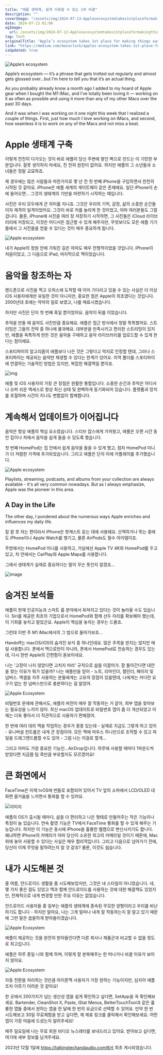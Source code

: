 ```yaml
---
title: "애플 생태계, 쉽게 사용할 수 있는 1위 비결"
description: ""
coverImage: "/assets/img/2024-07-13-Applesecosystemtakes1stplaceformakingthingseasy_0.png"
date: 2024-07-13 01:00
ogImage: 
  url: /assets/img/2024-07-13-Applesecosystemtakes1stplaceformakingthingseasy_0.png
tag: Tech
originalTitle: "Apple’s ecosystem takes 1st place for making things easy"
link: "https://medium.com/macoclock/apples-ecosystem-takes-1st-place-for-making-things-easy-eb329ed3050a"
isUpdated: true
---
```






![Apple’s ecosystem](/assets/img/2024-07-13-Applesecosystemtakes1stplaceformakingthingseasy_0.png)

Apple’s ecosystem — it’s a phrase that gets trotted out regularly and almost gets glossed over…but I’m here to tell you that it’s an actual thing.

As you probably already know a month ago I added to my hoard of Apple gear when I bought the M1 iMac, and I’ve totally been loving it — working on it as often as possible and using it more than any of my other Macs over the past 30 days.

And it was when I was working on it one night this week that I realized a couple of things. First, just how much I love working on iMacs, and second, how seamless it is to work on any of the Macs and not miss a beat.

<div class="content-ad"></div>

# Apple 생태계 구축

이렇게 천천히 다가오는 것이 바로 애플이 당신 주변에 쌓인 벽으로 만드는 이 기민한 부분입니다. 잘못 생각하지 마세요, 전 전혀 원한이 없어요. 하지만 애플의 그 소년들과 소녀들은 정말 교묘하죠.

제 경우에는 많은 사람들과 마찬가지로 몇 년 전 첫 번째 iPhone을 구입하면서 천천히 시작된 것 같아요. iPhone은 애플 세계의 게이트웨이 같은 존재에요. 일단 iPhone이 손에 들어오면… 그것이 생태계의 기반을 마련하기 시작하는 때입니다.

사진은 우리 모두에게 큰 의미를 지니죠. 그것은 우리의 기억, 감정, 삶의 소중한 순간들이자 제격의 일격이었어요. 그것이 바로 저를 놀라게 한 것이었고, 아마 여러분들도 그럴 겁니다. 물론, iPhone에 사진을 여러 장 저장하기 시작하면, 그 사진들은 iCloud 라이브러리에 저장되고, 이것은 어디서든 접근할 수 있게 해주지만, 무엇보다도 모든 애플 기기들에서 그 사진들을 얻을 수 있다는 것이 매우 중요하게 됩니다.

<div class="content-ad"></div>

![Apple ecosystem](/assets/img/2024-07-13-Applesecosystemtakes1stplaceformakingthingseasy_1.png)

내가 Apple의 정원 안에 가둬진 길은 아마도 매우 전형적이었을 것입니다. iPhone이 처음이었고, 그 다음으로 iPad, 마지막으로 맥이었습니다.

# 음악을 창조하는 자

핸드폰으로 사진을 찍고 오피스에 도착할 때 이미 기다리고 있을 수 있는 사실은 더 이상 iOS 사용자에게만 유일한 것이 아니지만, 중요한 점은 Apple이 최초였다는 것입니다. 2000년대 초에는 악마의 일로 보였고, 나를 매료시켰습니다.

<div class="content-ad"></div>

하지만 사진은 단지 첫 번째 훅일 뿐이었어요. 음악이 뒤를 이었습니다.

추억을 만들 때 음악도 사진만큼 중요해요. 애플은 접근 방식에서 정말 똑똑했어요. 스트리밍은 그들의 전략 중 하나에 불과해요. 대부분을 만족시키고 편리한 스트리밍이 있지만, 애플을 독특하게 만든 것은 음악을 구매하고 음악 라이브러리를 업로드할 수 있게 한다는 점이에요.

스포티파이의 알고리즘이 애플보다 나은 것은 그렇다고 억지로 인정할 텐데, 그러나 스포티파이는 제공되는 음악만 재생할 수 있다는 한계가 있어요. 지역 폴더를 스포티파이에 연결하는 기술적인 방법은 있지만, 복잡한 해결책일 뿐이죠.

![img](/assets/img/2024-07-13-Applesecosystemtakes1stplaceformakingthingseasy_2.png)

<div class="content-ad"></div>

애플 및 iOS 사용자의 가장 큰 장점은 원활한 통합입니다. 소중한 순간과 추억은 어디서나 슈퍼 쉬운 액세스로 항상 최신 상태 및 완벽하게 동기화되어 있습니다. 플랫폼과 장치를 초월하며 시간이 지나도 변함없이 함께합니다.

# 계속해서 업데이트가 이어집니다

음악은 항상 애플의 핵심 요소였습니다. 스티브 잡스에게 가까웠고, 애플은 오랜 시간 동안 집이나 차에서 음악을 쉽게 들을 수 있도록 했습니다.

첫 번째 HomePod는 집 안에서 쉽게 음악을 들을 수 있게 했고, 점차 HomePod 미니가 더 저렴한 가격에 추가되었습니다. 그리고 애플은 단지 이에 카플레이를 추가했습니다.

<div class="content-ad"></div>

![Apple ecosystem](/assets/img/2024-07-13-Applesecosystemtakes1stplaceformakingthingseasy_3.png)

Playlists, streaming, podcasts, and albums from your collection are always available - it's all very common nowadays. But as I always emphasize, Apple was the pioneer in this area.

## A Day in the Life

The other day, I pondered about the numerous ways Apple enriches and influences my daily life.

<div class="content-ad"></div>

잠 잘 못 자는 편이라서 iPhone은 팟캐스트 듣는 데에 사용돼요. 산책하거나 뛰는 중에도 iPhone이나 Apple Watch를 챙기고, 물론 AirPods도 필수 아이템이죠.

주방에서는 HomePod 미니를 사용하고, 거실에선 Apple TV 4K와 HomePod를 두고 있고, 차 안에서는 CarPlay와 Apple Maps를 사용합니다. 

그래서 생태계가 실제로 중요하다는 말이 무슨 뜻인지 알겠죠… 

![image](/assets/img/2024-07-13-Applesecosystemtakes1stplaceformakingthingseasy_4.png)

<div class="content-ad"></div>

# 숨겨진 보석들

애플이 현재 인공지능과 스마트 홈 분야에서 뒤쳐지고 있다는 것이 놀라울 수도 있습니다. Siri를 제공한 최초의 기업으로서 HomePod와 함께 선두 자리를 확보해야 했는데, 이 기회를 놓치고 말았군요. Apple이 핵심을 놓치는 경우는 드물죠.

그런데 이번 주 M1 iMac에서의 그 밤으로 돌아가보죠...

Handoff는 macOS/iOS의 숨겨진 보석 중 하나인데요. 많은 주목을 받지는 않지만 매일 사용합니다. 폰에서 맥으로만이 아니라, 폰에서 HomePod로 전송하는 경우도 있는데, 다시 한번 Apple의 간편함이 돋보이네요.

<div class="content-ad"></div>

나는 '고장이 나지 않았다면 고치지 마라' 규칙으로 삶을 이끌어가. 잘 돌아간다면 대안을 찾는 이유가 뭐가 있을까? 나는 애플만을 믿어 - 노트, 리마인더, 캘린더, 페이지 및 넘버스. 엑셀을 자주 사용하는 분들에게는 고유의 장점이 있을텐데, 나에게는 커다란 요구가 없는 한 넘버스만으로 충분하다는 걸 알았어.

![Apple Ecosystem](/assets/img/2024-07-13-Applesecosystemtakes1stplaceformakingthingseasy_5.png)

비밀번호 문제에 관해서도, 애플의 버전이 매우 잘 작동하는 거 같아, 외부 앱을 찾아보는 필요성을 느끼지 않아. 최신 macOS 업데이트로 비밀번호 앱이 좀 더 개선되었고 이제는 더욱 좋아서 더 직관적으로 사용하기 편해졌어.

한 번에 여러 대의 맥을 작업하는 경우가 종종 있는데 - 실제로 지금도 그렇게 하고 있어 - 유니버설 컨트롤은 내게 큰 장점이야. 모든 맥에 마우스 하나만으로 조작할 수 있고 파일을 드래그앤드롭할 수도 있어 - 그럼 나는 이걸로 할게...

<div class="content-ad"></div>

그리고 아마도 가장 중요한 기능인...AirDrop입니다. 하루에 사용할 때마다 1파운드씩 받았다면 지금쯤 팀 쿡만큼 부유할지도 모르겠어요!

# 큰 화면에서

FaceTime은 이제 tvOS에 번들로 포함되어 있어서 TV 앞의 소파에서 LCD/OLED 대화면 즐거움을 느끼면서 통화를 할 수 있어요. 

![이미지](/assets/img/2024-07-13-Applesecosystemtakes1stplaceformakingthingseasy_6.png)

<div class="content-ad"></div>

애플의 OS가 출시될 때마다, 삶을 더 편리하고 나은 형태로 만들어주는 작은 기능이나 특징이 늘 있습니다. 연속 촬영 기능은 TV에서 FaceTime 통화를 할 수 있게 해주는 기능입니다. 하지만 이 기능은 동시에 iPhone을 훌륭한 웹캠으로 변신시키기도 합니다. 왜냐하면 iPhone의 카메라가 아마 당신이 소유한 최고의 카메라일 것이기 때문에, Mac 위에 놓아 사용할 수 있다는 사실은 매우 합리적입니다. 그리고 다음으로 넘어가기 전에, 당신이 이제 무엇을 말하려는지 알 것 같죠? 물론, 이것도 쉽습니다.

# 내가 시도해본 것

올 여름, 안드로이드 생활을 좀 시도해보았지만, 그것은 내 스타일이 아니었습니다. 네, 몇 가지 좋은 점도 있었고 맥과 함께 안드로이드를 사용하는 것에 대한 해결책도 있었지만, 전체적으로 내게 변경할 만한 주요 이유는 없었습니다.

안드로이드 사용자들 중 일부는 애플의 생태계에 종속된 무모한 양형이라고 우리를 비난하기도 합니다 - 하지만 알아요, 나는 그게 얼마나 내게 잘 작동하는지 잘 알고 있기 때문에 그런 말은 씁쓸하게 받아들이겠습니다.

<div class="content-ad"></div>

![Apple Ecosystem](/assets/img/2024-07-13-Applesecosystemtakes1stplaceformakingthingseasy_7.png)

에플이 제공하는 것을 완전히 받아들인다면 다른 회사나 제품군과 비교할 수 없을 정도로 최고입니다.

에플은 하루 종일 나와 함께 하며, 이렇게 잘 본복해주는 한 떠나거나 바꿀 이유가 보이지 않아요.

![Apple Ecosystem](/assets/img/2024-07-13-Applesecosystemtakes1stplaceformakingthingseasy_8.png)

<div class="content-ad"></div>

자동 전환을 처리하는 것만큼 아이폰맥 사용자가 가장 원하는 기능이지만, 심지어 애플조차 이루기 어려운 것 같아요!

한 곳에서 200가지가 넘는 생산성 앱을 쉽게 확인하고 싶다면, SetApp을 꼭 확인해보세요. Bartender, CleanShot X, Paste, iStat Menus, BetterTouchTool과 같은 훌륭한 앱들 중에서 원하는 앱을 한 달에 한 번의 요금으로 선택할 수 있어요. 만약 한 번 시도해보고 30일 무료체험을 받고 싶다면, 제 제휴 링크를 클릭해서 확인해보세요. 어떤 앱이 가장 마음에 드셨는지 알려주세요!

매주 일요일에 나는 무료 회원 비디오 뉴스레터를 보내드리고 있어요. 받아보고 싶다면, 여기에 세부 정보를 남겨주세요.

2023년 12월 1일에 https://talkingtechandaudio.com에서 최초 게시되었습니다.